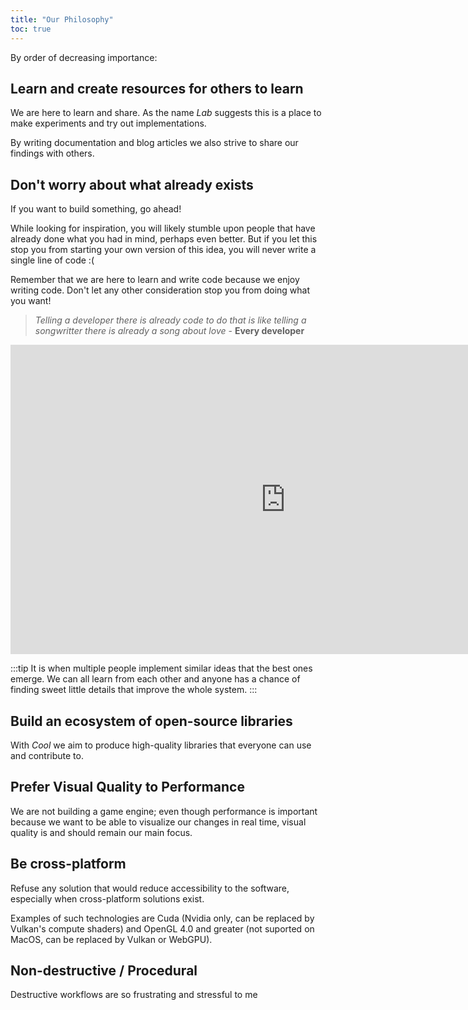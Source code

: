 ```yaml
---
title: "Our Philosophy"
toc: true
---
```


By order of decreasing importance:

## Learn and create resources for others to learn

We are here to learn and share. As the name _Lab_ suggests this is a place to make experiments and try out implementations.

By writing documentation and blog articles we also strive to share our findings with others.

## Don't worry about what already exists

If you want to build something, go ahead!

While looking for inspiration, you will likely stumble upon people that have already done what you had in mind, perhaps even better. But if you let this stop you from starting your own version of this idea, you will never write a single line of code :(

Remember that we are here to learn and write code because we enjoy writing code. Don't let any other consideration stop you from doing what you want!

> _Telling a developer there is already code to do that is like telling a songwritter there is already a song about love_ - **Every developer**

<iframe width="880" height="495" src="https://www.youtube.com/embed/vINkWUe874c" title="YouTube video player" frameborder="0" allow="accelerometer; autoplay; clipboard-write; encrypted-media; gyroscope; picture-in-picture" allowfullscreen></iframe>

:::tip
It is when multiple people implement similar ideas that the best ones emerge. We can all learn from each other and anyone has a chance of finding sweet little details that improve the whole system.
:::

## Build an ecosystem of open-source libraries

With _Cool_ we aim to produce high-quality libraries that everyone can use and contribute to.

## Prefer Visual Quality to Performance

We are not building a game engine; even though performance is important because we want to be able to visualize our changes in real time, visual quality is and should remain our main focus.

## Be cross-platform

Refuse any solution that would reduce accessibility to the software, especially when cross-platform solutions exist.

Examples of such technologies are Cuda (Nvidia only, can be replaced by Vulkan's compute shaders) and OpenGL 4.0 and greater (not suported on MacOS, can be replaced by Vulkan or WebGPU).

## Non-destructive / Procedural

Destructive workflows are so frustrating and stressful to me
